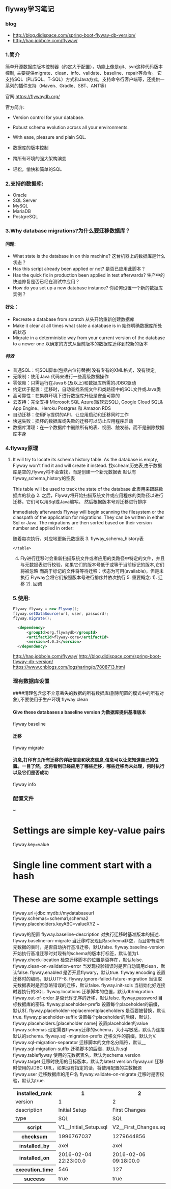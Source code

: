 ## flyway学习笔记
### blog
  * http://blog.didispace.com/spring-boot-flyway-db-version/
  * http://hao.jobbole.com/flyway/
### 1.简介
 简单开源数据库版本控制器（约定大于配置），功能上像是git、svn这种代码版本控制,
 主要提供migrate、clean、info、validate、baseline、repair等命令。
 它支持SQL（PL/SQL、T-SQL）方式和Java方式，支持命令行客户端等，还提供一系列的插件支持（Maven、Gradle、SBT、ANT等）
 
 官网:https://flywaydb.org/
 
 官方简介:
   * Version control for your database.
   * Robust schema evolution across all your environments.
   * With ease, pleasure and plain SQL.
   
   * 数据库的版本控制
   * 跨所有环境的强大架构演变
   * 轻松，愉快和简单的SQL
 
### 2.支持的数据库:
* Oracle
* SQL Server
* MySQL
* MariaDB
* PostgreSQL

### 3.Why database migrations?为什么要迁移数据库？
   #### 问题:
   * What state is the database in on this machine?
    这台机器上的数据库是什么状态？
   * Has this script already been applied or not?
    是否已应用此脚本？
   * Has the quick fix in production been applied in test afterwards?
    生产中的快速修复是否已经在测试中应用？
   * How do you set up a new database instance?
    你如何设置一个新的数据库实例？
   
   #### 好处： 
   * Recreate a database from scratch
     从头开始重新创建数据库
   * Make it clear at all times what state a database is in
     始终明确数据库所处的状态
   * Migrate in a deterministic way from your current version of the database to a newer one
     以确定的方式从当前版本的数据库迁移到较新的版本
     
   ##### 特效
   * 普通SQL：纯SQL脚本(包括占位符替换)没有专有的XML格式，没有锁定。
   * 无限制：使用Java 代码来进行一些高级数据操作
   * 零依赖：只需运行在Java６(及以上)和数据库所需的JDBC驱动
   * 约定优于配置：迁移时，自动查找系统文件和类路径中的SQL文件或Java类
   * 高可靠性：在集群环境下进行数据库升级是安全可靠的
   * 云支持：完全支持 Microsoft SQL Azure(微软云SQL), Google Cloud SQL& App Engine、Heroku Postgres 和 Amazon RDS
   * 自动迁移：使用Fly提供的API，让应用启动和迁移同时工作
   * 快速失败：损坏的数据库或失败的迁移可以防止应用程序启动
   * 数据库清理：在一个数据库中删除所有的表、视图、触发器，而不是删除数据库本身 
     
 ### 4.flyway原理 
   1. It will try to locate its schema history table. As the database is empty, Flyway won't find it and will create it instead.
       找scheam历史表,由于数据库是空的,flyway将不会查找，而是创建一个新元数据表
       默认有flyway_schema_history的空表
       
       This table will be used to track the state of the database
       此表用来跟踪数据库的状态
    2. 
       之后，Flyway将开始扫描系统文件或应用程序的类路径以进行迁移。它们可以用Sql或Java编写。
       然后根据版本号对迁移进行排序 
       
       Immediately afterwards Flyway will begin scanning the filesystem or the classpath of the application for migrations. They can be written in either Sql or Java.
       The migrations are then sorted based on their version number and applied in order:  
       
       随着每次执行，对应地更新元数据表
    3. flyway_schema_history表
    <table>
      <tr>
        <th>installed_rank</th>
        <th>1</th>
        <th>2</th>
      </tr>
      <tr>
        <td>version</td>
        <td>1</td>
        <td>2</td>
      </tr>
      <tr>
        <td>description</td>
        <td>Initial Setup</td>
        <td>First Changes</td>
      </tr>
      <tr>
        <td>type</td>
        <td>SQL</td>
        <td>SQL</td>
      </tr>
      <tr>
        <th>script</th>
        <td>V1__Initial_Setup.sql</td>
        <td>V2__First_Changes.sql</td>
      </tr>
      <tr>
        <th>checksum</th>
        <td>1996767037</td>
        <td>1279644856</td>
      </tr>
      <tr>
        <th>installed_by</th>
        <td>axel</td>
        <td>axel</td>
      </tr>
      <tr>
        <th>installed_on</th>
        <td>2016-02-04 22:23:00.0</td>
        <td>2016-02-06 09:18:00.0</td>
      </tr>
       <tr>
          <th>execution_time</th>
          <td>546</td>
          <td>127</td>
        </tr>
         <tr>
            <th>success</th>
            <td>true</td>
            <td>true</td>
         </tr>
    </table>
   4. Fly进行迁移时会重新扫描系统文件或者应用的类路径中特定的文件，并且与元数据表进行校验，如果它们的版本号低于或等于当前标记的版本,它们将被忽略
    而高于标记的文件将等待迁移：状态为可用(available)，但是未执行
    Flyway会将它们按照版本号进行排序并依次执行
    5. 重要概念:
     1). 迁移
     2). 回调
### 5.使用:
 ~~~ java
 Flyway flyway = new Flyway();
 flyway.setDataSource(url, user, password);
 flyway.migrate();
 ~~~ 
 
```xml
  <dependency>
      <groupId>org.flywaydb</groupId>
      <artifactId>flyway-core</artifactId>
      <version>4.0.3</version>
  </dependency>
```    

http://hao.jobbole.com/flyway/
http://blog.didispace.com/spring-boot-flyway-db-version/
https://www.cnblogs.com/logsharing/p/7808713.html
### 现有数据库设置
####清理包含您不介意丢失的数据的所有数据库(删除配置的模式中的所有对象),不要使用于生产环境
flyway clean
#### Give these databases a baseline version 为数据库提供基准版本
flyway baseline
#### 迁移
flyway migrate
#### 消息,打印有关所有迁移的详细信息和状态信息,信息可以让您知道自己的位置。一目了然，您将看到已经应用了哪些迁移，哪些迁移尚未处理，何时执行以及它们是否成功
flyway info
### 配置文件
~
# Settings are simple key-value pairs
flyway.key=value
# Single line comment start with a hash

# These are some example settings
flyway.url=jdbc:mydb://mydatabaseurl
flyway.schemas=schema1,schema2
flyway.placeholders.keyABC=valueXYZ
~


flyway的配置
flyway.baseline-description
    对执行迁移时基准版本的描述.
flyway.baseline-on-migrate
    当迁移时发现目标schema非空，而且带有没有元数据的表时，是否自动执行基准迁移，默认false.
flyway.baseline-version
    开始执行基准迁移时对现有的schema的版本打标签，默认值为1.
flyway.check-location
    检查迁移脚本的位置是否存在，默认false.
flyway.clean-on-validation-error
    当发现校验错误时是否自动调用clean，默认false.
flyway.enabled
    是否开启flywary，默认true.
flyway.encoding
    设置迁移时的编码，默认UTF-8.
flyway.ignore-failed-future-migration
    当读取元数据表时是否忽略错误的迁移，默认false.
flyway.init-sqls
    当初始化好连接时要执行的SQL.
flyway.locations
    迁移脚本的位置，默认db/migration.
flyway.out-of-order
    是否允许无序的迁移，默认false.
flyway.password
    目标数据库的密码.
flyway.placeholder-prefix
    设置每个placeholder的前缀，默认${.
flyway.placeholder-replacementplaceholders
    是否要被替换，默认true.
flyway.placeholder-suffix
    设置每个placeholder的后缀，默认}.
flyway.placeholders.[placeholder name]
    设置placeholder的value
flyway.schemas
    设定需要flywary迁移的schema，大小写敏感，默认为连接默认的schema.
flyway.sql-migration-prefix
    迁移文件的前缀，默认为V.
flyway.sql-migration-separator
    迁移脚本的文件名分隔符，默认__
flyway.sql-migration-suffix
    迁移脚本的后缀，默认为.sql
flyway.tableflyway
    使用的元数据表名，默认为schema_version
flyway.target
    迁移时使用的目标版本，默认为latest version
flyway.url
    迁移时使用的JDBC URL，如果没有指定的话，将使用配置的主数据源
flyway.user
    迁移数据库的用户名
flyway.validate-on-migrate
    迁移时是否校验，默认为true.